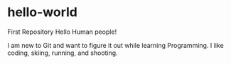 # hello-world
First Repository
Hello Human people!

I am new to Git and want to figure it out while learning Programming.
I like coding, skiing, running, and shooting.
